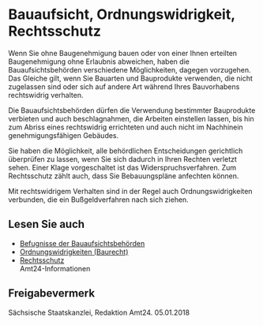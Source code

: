# Bauaufsicht, Ordnungswidrigkeit, Rechtsschutz

Wenn Sie ohne Baugenehmigung bauen oder von einer Ihnen erteilten Baugenehmigung ohne Erlaubnis abweichen, haben die Bauaufsichtsbehörden verschiedene Möglichkeiten, dagegen vorzugehen. Das Gleiche gilt, wenn Sie Bauarten und Bauprodukte verwenden, die nicht zugelassen sind oder sich auf andere Art während Ihres Bauvorhabens rechtswidrig verhalten.

Die Bauaufsichtsbehörden dürfen die Verwendung bestimmter Bauprodukte verbieten und auch beschlagnahmen, die Arbeiten einstellen lassen, bis hin zum Abriss eines rechtswidrig errichteten und auch nicht im Nachhinein genehmigungsfähigen Gebäudes.

Sie haben die Möglichkeit, alle behördlichen Entscheidungen gerichtlich überprüfen zu lassen, wenn Sie sich dadurch in Ihren Rechten verletzt sehen. Einer Klage vorgeschaltet ist das Widerspruchsverfahren. Zum Rechtsschutz zählt auch, dass Sie Bebauungspläne anfechten können.

Mit rechtswidrigem Verhalten sind in der Regel auch Ordnungswidrigkeiten verbunden, die ein Bußgeldverfahren nach sich ziehen.

## Lesen Sie auch

* [Befugnisse der Bauaufsichtsbehörden](https://amt24dev.sachsen.de/zufi/lebenslagen/5000308)
* [Ordnungswidrigkeiten (Baurecht)](https://amt24dev.sachsen.de/zufi/lebenslagen/5000936)
* [Rechtsschutz](https://amt24dev.sachsen.de/zufi/lebenslagen/5000524)  
  Amt24-Informationen

## Freigabevermerk

Sächsische Staatskanzlei, Redaktion Amt24. 05.01.2018
